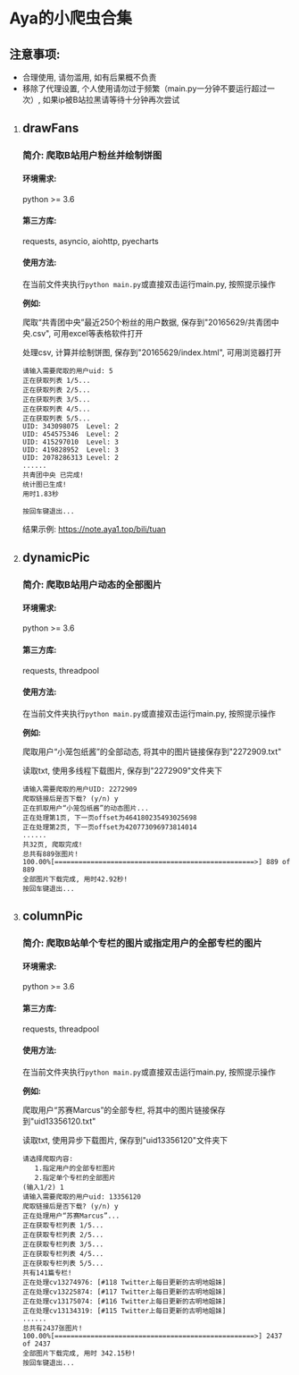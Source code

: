 # Aya的小爬虫合集

## 注意事项: 

   - 合理使用, 请勿滥用, 如有后果概不负责
   - 移除了代理设置, 个人使用请勿过于频繁（main.py一分钟不要运行超过一次）, 如果ip被B站拉黑请等待十分钟再次尝试

1. ## drawFans

   ### 简介: 爬取B站用户粉丝并绘制饼图

   #### 环境需求: 

   python >= 3.6

   #### 第三方库: 

   requests, asyncio, aiohttp, pyecharts

   #### 使用方法: 

   在当前文件夹执行`python main.py`或直接双击运行main.py, 按照提示操作

   **例如:**

   爬取“共青团中央”最近250个粉丝的用户数据, 保存到"20165629/共青团中央.csv", 可用excel等表格软件打开

   处理csv, 计算并绘制饼图, 保存到"20165629/index.html", 可用浏览器打开

   ```
   请输入需要爬取的用户uid: 5
   正在获取列表 1/5...
   正在获取列表 2/5...
   正在获取列表 3/5...
   正在获取列表 4/5...
   正在获取列表 5/5...
   UID: 343098075  Level: 2
   UID: 454575346  Level: 2
   UID: 415297010  Level: 3
   UID: 419828952  Level: 3
   UID: 2078286313 Level: 2
   ......
   共青团中央 已完成!
   统计图已生成! 
   用时1.83秒
   
   按回车键退出...
   ```

   结果示例: https://note.aya1.top/bili/tuan

   

2. ## dynamicPic

   ### 简介: 爬取B站用户动态的全部图片

   #### 环境需求: 

   python >= 3.6

   #### 第三方库: 

   requests, threadpool

   #### 使用方法: 

   在当前文件夹执行`python main.py`或直接双击运行main.py, 按照提示操作

   **例如:**

   爬取用户“小笼包纸酱”的全部动态, 将其中的图片链接保存到"2272909.txt"

   读取txt, 使用多线程下载图片, 保存到"2272909"文件夹下

   ```
   请输入需要爬取的用户UID: 2272909
   爬取链接后是否下载? (y/n) y
   正在抓取用户“小笼包纸酱”的动态图片...
   正在处理第1页, 下一页offset为464180235493025698
   正在处理第2页, 下一页offset为420773096973814014
   ......
   共32页, 爬取完成!
   总共有889张图片!
   100.00%[==================================================>] 889 of 889
   全部图片下载完成, 用时42.92秒!
   按回车键退出...
   ```

   

3. ## columnPic

   ### 简介: 爬取B站单个专栏的图片或指定用户的全部专栏的图片

   #### 环境需求: 

   python >= 3.6

   #### 第三方库: 

   requests, threadpool

   #### 使用方法: 

   在当前文件夹执行`python main.py`或直接双击运行main.py, 按照提示操作

   **例如:**

   爬取用户“苏赛Marcus”的全部专栏, 将其中的图片链接保存到"uid13356120.txt"

   读取txt, 使用异步下载图片, 保存到"uid13356120"文件夹下

   ```
   请选择爬取内容: 
      1.指定用户的全部专栏图片
      2.指定单个专栏的全部图片
   (输入1/2) 1
   请输入需要爬取的用户uid: 13356120
   爬取链接后是否下载? (y/n) y
   正在处理用户“苏赛Marcus”...
   正在获取专栏列表 1/5...
   正在获取专栏列表 2/5...
   正在获取专栏列表 3/5...
   正在获取专栏列表 4/5...
   正在获取专栏列表 5/5...
   共有141篇专栏!
   正在处理cv13274976: [#118 Twitter上每日更新的古明地姐妹]
   正在处理cv13225874: [#117 Twitter上每日更新的古明地姐妹]
   正在处理cv13175074: [#116 Twitter上每日更新的古明地姐妹]
   正在处理cv13134319: [#115 Twitter上每日更新的古明地姐妹]
   ......
   总共有2437张图片!
   100.00%[==================================================>] 2437 of 2437
   全部图片下载完成, 用时 342.15秒!
   按回车键退出...
   ```

